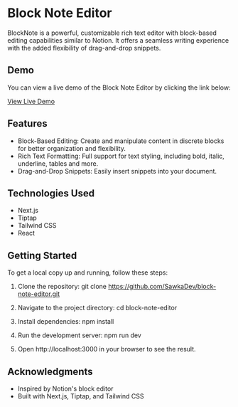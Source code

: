 # Block Note Editor

BlockNote is a powerful, customizable rich text editor with block-based editing capabilities similar to Notion. It offers a seamless writing experience with the added flexibility of drag-and-drop snippets.

## Demo

You can view a live demo of the Block Note Editor by clicking the link below:

[View Live Demo](https://block-note-editor.vercel.app/)

## Features

- Block-Based Editing: Create and manipulate content in discrete blocks for better organization and flexibility.
- Rich Text Formatting: Full support for text styling, including bold, italic, underline, tables and more.
- Drag-and-Drop Snippets: Easily insert snippets into your document.

## Technologies Used

- Next.js
- Tiptap
- Tailwind CSS
- React

## Getting Started

To get a local copy up and running, follow these steps:

1. Clone the repository:
   git clone https://github.com/SawkaDev/block-note-editor.git

2. Navigate to the project directory:
   cd block-note-editor

3. Install dependencies:
   npm install

4. Run the development server:
   npm run dev

5. Open http://localhost:3000 in your browser to see the result.

## Acknowledgments

- Inspired by Notion's block editor
- Built with Next.js, Tiptap, and Tailwind CSS
